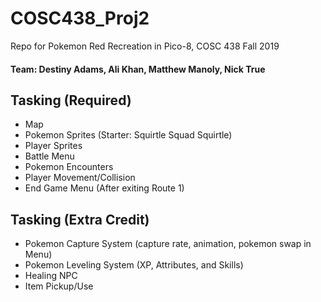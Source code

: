 # COSC438_Proj2
Repo for Pokemon Red Recreation in Pico-8, COSC 438 Fall 2019

#### Team: Destiny Adams, Ali Khan, Matthew Manoly, Nick True

## Tasking (Required)
- Map
- Pokemon Sprites (Starter: Squirtle Squad Squirtle)
- Player Sprites
- Battle Menu
- Pokemon Encounters
- Player Movement/Collision
- End Game Menu (After exiting Route 1)

## Tasking (Extra Credit)
- Pokemon Capture System (capture rate, animation, pokemon swap in Menu)
- Pokemon Leveling System (XP, Attributes, and Skills)
- Healing NPC
- Item Pickup/Use
